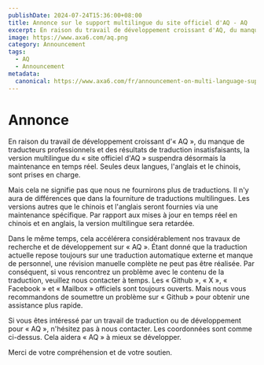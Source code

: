 ```yaml
---
publishDate: 2024-07-24T15:36:00+08:00
title: Annonce sur le support multilingue du site officiel d'AQ - AQ
excerpt: En raison du travail de développement croissant d'AQ, du manque de traducteurs professionnels et des résultats de traduction insatisfaisants, la version multilingue du site officiel d'AQ suspendra désormais la maintenance en temps réel. Seule la prise en charge des langues anglaise et chinoise est conservée.
image: https://www.axa6.com/aq.png
category: Announcement
tags:
  - AQ
  - Announcement
metadata:
  canonical: https://www.axa6.com/fr/announcement-on-multi-language-support-for-the-aq-official-website
---
```


# Annonce
En raison du travail de développement croissant d'« AQ », du manque de traducteurs professionnels et des résultats de traduction insatisfaisants, la version multilingue du « site officiel d'AQ » suspendra désormais la maintenance en temps réel. Seules deux langues, l'anglais et le chinois, sont prises en charge. </br>

Mais cela ne signifie pas que nous ne fournirons plus de traductions. Il n'y aura de différences que dans la fourniture de traductions multilingues. Les versions autres que le chinois et l'anglais seront fournies via une maintenance spécifique. Par rapport aux mises à jour en temps réel en chinois et en anglais, la version multilingue sera retardée. </br>

Dans le même temps, cela accélérera considérablement nos travaux de recherche et de développement sur « AQ ». Étant donné que la traduction actuelle repose toujours sur une traduction automatique externe et manque de personnel, une révision manuelle complète ne peut pas être réalisée. Par conséquent, si vous rencontrez un problème avec le contenu de la traduction, veuillez nous contacter à temps. Les « Github », « X », « Facebook » et « Mailbox » officiels sont toujours ouverts. Mais nous vous recommandons de soumettre un problème sur « Github » pour obtenir une assistance plus rapide. </br>

Si vous êtes intéressé par un travail de traduction ou de développement pour « AQ », n'hésitez pas à nous contacter. Les coordonnées sont comme ci-dessus. Cela aidera « AQ » à mieux se développer. </br>

Merci de votre compréhension et de votre soutien. </br>